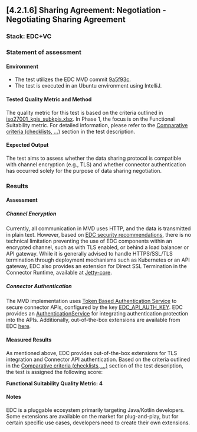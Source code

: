 ## [4.2.1.6] Sharing Agreement: Negotiation - Negotiating Sharing Agreement

### Stack: EDC+VC

### Statement of assessment
#### Environment
- The test utilizes the EDC MVD commit [9a5f93c](https://github.com/eclipse-edc/MinimumViableDataspace/commit/9a5f93c89cf5624cc4bf8eaa024a29da9b8e3d12).
- The test is executed in an Ubuntu environment using IntelliJ.

#### Tested Quality Metric and Method
The quality metric for this test is based on the criteria outlined in [iso27001_kpis_subkpis.xlsx](../../../../../design_decisions/background_info/iso27001_kpis_subkpis.xlsx). In Phase 1, the focus is on the Functional Suitability metric. For detailed information, please refer to the [Comparative criteria (checklists, ...)](./test.md#comparative-criteria-checklists-) section in the test description.

#### Expected Output
The test aims to assess whether the data sharing protocol is compatible with channel encryption (e.g., TLS) and whether connector authentication has occurred solely for the purpose of data sharing negotiation.

### Results

#### Assessment

##### Channel Encryption
Currently, all communication in MVD uses HTTP, and the data is transmitted in plain text. However, based on [EDC security recommendations](https://github.com/eclipse-edc/docs/blob/b757401a28da64a61f8c95a6d471932c3367980d/developer/best-practices.md#1-security-recommendations), there is no technical limitation preventing the use of EDC components within an encrypted channel, such as with TLS enabled, or behind a load balancer or API gateway. While it is generally advised to handle HTTPS/SSL/TLS termination through deployment mechanisms such as Kubernetes or an API gateway, EDC also provides an extension for Direct SSL Termination in the Connector Runtime, available at [Jetty-core](https://github.com/eclipse-edc/Connector/tree/0bb741787fd0abc2a6a8a883a6fafdbf3b795c29/extensions/common/http/jetty-core).

##### Connector Authentication
The MVD implementation uses [Token Based Authentication Service](https://github.com/eclipse-edc/Connector/tree/0bb741787fd0abc2a6a8a883a6fafdbf3b795c29/extensions/common/auth/auth-tokenbased) to secure connector APIs, configured by the key [EDC_API_AUTH_KEY](https://github.com/eclipse-edc/MinimumViableDataspace/blob/9a5f93c89cf5624cc4bf8eaa024a29da9b8e3d12/deployment/assets/env/consumer_connector.env#L15). EDC provides an [AuthenticationService](https://github.com/eclipse-edc/Connector/blob/0bb741787fd0abc2a6a8a883a6fafdbf3b795c29/spi/common/auth-spi/src/main/java/org/eclipse/edc/api/auth/spi/AuthenticationService.java#L25) for integrating authentication protection into the APIs. Additionally, out-of-the-box extensions are available from EDC [here](https://github.com/eclipse-edc/Connector/tree/0bb741787fd0abc2a6a8a883a6fafdbf3b795c29/extensions/common/auth).

#### Measured Results
As mentioned above, EDC provides out-of-the-box extensions for TLS integration and Connector API authentication. Based on the criteria outlined in the [Comparative criteria (checklists, ...)](./test.md#comparative-criteria-checklists-) section of the test description, the test is assigned the following score:

**Functional Suitability Quality Metric: 4**

#### Notes
EDC is a pluggable ecosystem primarily targeting Java/Kotlin developers. Some extensions are available on the market for plug-and-play, but for certain specific use cases, developers need to create their own extensions.
